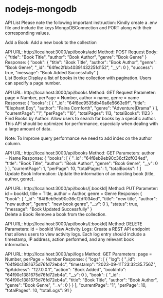 # nodejs-mongodb

API List
Please note the following important instruction:
Kindly create a .env file and include the keys MongoDBConnection and PORT along with their corresponding values.

Add a Book:
Add a new book to the collection

API URL: http://localhost:3000/api/books/add
Method: POST
Request Body:
{
    "title": "Book Title",
    "author": "Book Author",
    "genre": "Book Genre"
}
Response:
{
    "book": {
        "title": "Book Title",
        "author": "Book Author",
        "genre": "Book Genre",
        "_id": "64fec2fbb40391432251d152",
        "__v": 0
    },
    "success": true,
    "message": "Book Added Successfully"
}    
List Books:
Display a list of books in the collection with pagination. Users can specify a page number.

API URL: http://localhost:3000/api/books
Method: GET
Request Parameter: page = Number, perPage = Number, author = name, genre = name
Response:
{
    "books": [
        {
            "_id": "64f8ec9535db49a6e5663e9f",
            "title": "Elephant Boy",
            "author": "Faina Cornforth",
            "genre": "Adventure|Drama"
        }
    ],
    "currentPage": "1",
    "perPage": "10",
    "totalPages": 113,
    "totalBooks": 1123
}
Find Books by Author:
Allow users to search for books by a specific author. This API should be optimized for performance, especially when dealing with a large amount of data.

Note: To Improve query performance we need to add index on the author column.

API URL: http://localhost:3000/api/books
Method: GET
Parameters: author = Name
Response:
{
    "books": [
    {
        "_id": "64f8eb9eb90c36cf2df034ed",
        "title": "Book Title",
        "author": "Book Author",
        "genre": "Book Genre",
        "__v": 0
    }
    ],
    "currentPage": 1,
    "perPage": 10,
    "totalPages": 1,
    "totalBooks": 1
}    
Update Book Information:
Update the information of an existing book (title, author, genre).

API URL: http://localhost:3000/api/books/[:bookId]
Method: PUT
Parameter: id = bookId, title = Title, author = Author, genre = Genre
Response:
{
    "book": {
        "_id": "64f8eb9eb90c36cf2df034ed",
        "title": "new title",
        "author": "new author",
        "genre": "new book genre",
        "__v": 0
    },
    "status": true,
    "message": "Book Updated Successfully"
}    
Delete a Book:
Remove a book from the collection.

API URL: http://localhost:3000/api/books/[:bookId]
Method: DELETE
Parameters: id = bookId
View Activity Logs:
Create a REST API endpoint that allows users to view activity logs. Each log entry should include a timestamp, IP address, action performed, and any relevant book information.

API URL: http://localhost:3000/api/logs
Method: GET
Parameters: page = Number, perPage = Number
Response:
{
    "logs": [
        {
            "log": {
                "_id": "64f90c1381675d76fd72eb4c",
                "timestamp": "2023-09-11T23:32:35.756Z",
                "ipAddress": "127.0.0.1",
                "action": "Book Added",
                "bookInfo": "64f90c1381675d76fd72eb4a",
                "__v": 0
            },
            "book": {
                "_id": "64f90c1381675d76fd72eb4a",
                "title": "Book Title",
                "author": "Book Author",
                "genre": "Book Genre",
                "__v": 0
            }
        }
    ],
    "currentPage": "1",
    "perPage": 10,
    "totalPages": 10,
    "totalLogs": 91
    }
